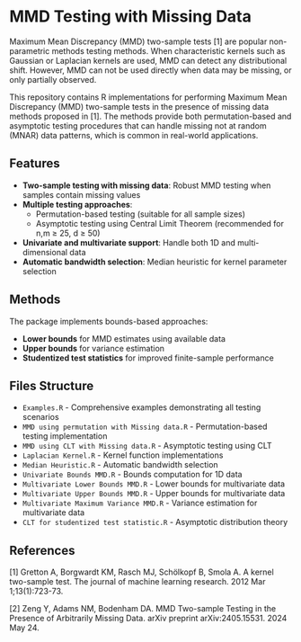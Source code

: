 # MMD Testing with Missing Data

Maximum Mean Discrepancy (MMD) two-sample tests [1] are popular non-parametric methods testing methods. When characteristic kernels such as Gaussian or Laplacian kernels are used, MMD can detect any distributional shift. However, MMD can not be used directly when data may be missing, or only partially observed. 

This repository contains R implementations for performing Maximum Mean Discrepancy (MMD) two-sample tests in the presence of missing data methods proposed in [1]. The methods provide both permutation-based and asymptotic testing procedures that can handle missing not at random (MNAR) data patterns, which is common in real-world applications.

## Features

- **Two-sample testing with missing data**: Robust MMD testing when samples contain missing values
- **Multiple testing approaches**: 
  - Permutation-based testing (suitable for all sample sizes)
  - Asymptotic testing using Central Limit Theorem (recommended for n,m ≥ 25, d ≥ 50)
- **Univariate and multivariate support**: Handle both 1D and multi-dimensional data
- **Automatic bandwidth selection**: Median heuristic for kernel parameter selection

## Methods

The package implements bounds-based approaches:
- **Lower bounds** for MMD estimates using available data
- **Upper bounds** for variance estimation
- **Studentized test statistics** for improved finite-sample performance

## Files Structure

- `Examples.R` - Comprehensive examples demonstrating all testing scenarios
- `MMD using permutation with Missing data.R` - Permutation-based testing implementation
- `MMD using CLT with Missing data.R` - Asymptotic testing using CLT
- `Laplacian Kernel.R` - Kernel function implementations
- `Median Heuristic.R` - Automatic bandwidth selection
- `Univariate Bounds MMD.R` - Bounds computation for 1D data
- `Multivariate Lower Bounds MMD.R` - Lower bounds for multivariate data
- `Multivariate Upper Bounds MMD.R` - Upper bounds for multivariate data
- `Multivariate Maximum Variance MMD.R` - Variance estimation for multivariate data
- `CLT for studentized test statistic.R` - Asymptotic distribution theory

## References

[1] Gretton A, Borgwardt KM, Rasch MJ, Schölkopf B, Smola A. A kernel two-sample test. The journal of machine learning research. 2012 Mar 1;13(1):723-73.

[2] Zeng Y, Adams NM, Bodenham DA. MMD Two-sample Testing in the Presence of Arbitrarily Missing Data. arXiv preprint arXiv:2405.15531. 2024 May 24.
